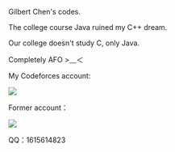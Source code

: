 Gilbert Chen's codes.

The college course Java ruined my C++ dream.

Our college doesn't study C, only Java.

Completely AFO >﹏＜

My Codeforces account:

![](https://cfrating.baoshuo.dev/rating?username=violetctl39)

Former account：

![](https://cfrating.baoshuo.dev/rating?username=hxlakioi)

QQ：1615614823
